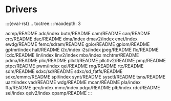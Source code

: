 # Drivers

:::{eval-rst}
.. toctree::
   :maxdepth: 3

   acmp/README
   adc/index
   butn/README
   cam/README
   can/README
   crc/README
   dac/README
   dma/index
   dmav2/index
   enet/index
   ewdg/README
   femc/sdram/README
   gpio/README
   gpiom/README
   gptmr/index
   hall/README
   i2c/index
   i2s/index
   jpeg/README
   l1c/README
   lcdc/README
   lin/index
   linv2/index
   mbx/index
   mchtmr/README
   pdma/README
   plic/README
   pllctl/README
   pllctlv2/README
   pmp/README
   ptpc/README
   pwm/index
   qei/README
   rng/README
   rtc/README
   sdm/README
   sdxc/sd/README
   sdxc/sd_fatfs/README
   sdxc/emmc/README
   spi/index
   synt/README
   sysctl/README
   tsns/README
   uart/index
   vad/README
   wdg/README
   mcan/README
   pla/index
   ffa/README
   qeo/index
   mmc/index
   pdgo/README
   plb/index
   rdc/README
   sei/index
   qeiv2/index
   opamp/README
:::
